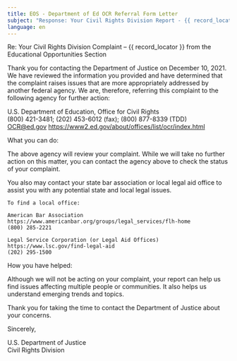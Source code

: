 ```yaml
---
title: EOS - Department of Ed OCR Referral Form Letter
subject: "Response: Your Civil Rights Division Report - {{ record_locator }} from Educational Opportunities Section"
language: en
---
```

Re: Your Civil Rights Division Complaint – {{ record_locator }} from the Educational Opportunities Section

Thank you for contacting the Department of Justice on December 10, 2021.  We have reviewed the information you provided and have determined that the complaint raises issues that are more appropriately addressed by another federal agency.  We are, therefore, referring this complaint to the following agency for further action:

U.S. Department of Education, Office for Civil Rights  
(800) 421-3481; (202) 453-6012 (fax); (800) 877-8339 (TDD)  
OCR@ed.gov
https://www2.ed.gov/about/offices/list/ocr/index.html 

What you can do:

The above agency will review your complaint.  While we will take no further action on this matter, you can contact the agency above to check the status of your complaint.

You also may contact your state bar association or local legal aid office to assist you with any potential state and local legal issues.

    To find a local office:

    American Bar Association
    https://www.americanbar.org/groups/legal_services/flh-home
    (800) 285-2221

    Legal Service Corporation (or Legal Aid Offices)
    https://www.lsc.gov/find-legal-aid 
    (202) 295-1500

How you have helped:

Although we will not be acting on your complaint, your report can help us find issues affecting multiple people or communities.  It also helps us understand emerging trends and topics.

Thank you for taking the time to contact the Department of Justice about your concerns.

Sincerely,

U.S. Department of Justice  
Civil Rights Division
